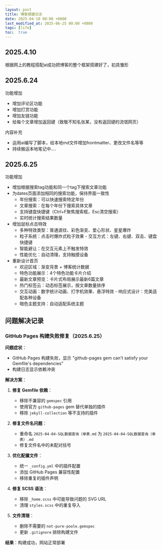 ```yaml
---
layout: post
title: 博客搭建日志
date: 2025-04-10 00:00 +0800
last_modified_at: 2025-06-25 00:00 +0800
tags: [life]
toc:  true
---
```


## 2025.4.10

根据网上的教程搭配ai成功把博客的整个框架搭建好了，初具雏形

## 2025.6.24

功能增加

- 增加评论区功能
- 增加打赏功能
- 增加友链功能
- 给每个文章增加返回键（致敬不知名张某，没有返回键的流氓网页）

内容补充

- 运用ai编写了脚本，给本地md文件增加frontmatter、更改文件名等等
- 持续搬运本地笔记中....

## 2025.6.25

功能增加

- 增加根据搜索tag功能和同一个tag下搜索文章功能
- 为dates页面添加相同的搜索功能，保持界面一致性
  - 年份搜索：可以快速搜索特定年份
  - 文章搜索：在每个年份下搜索具体文章
  - 支持键盘快捷键（Ctrl+F聚焦搜索框，Esc清空搜索）
  - 实时统计搜索结果数量
- 增加鼠标点击特效
  - 多种特效类型：普通波纹、彩色渐变、爱心形状、星星爆炸
  - 粒子系统：点击时爆炸式粒子效果  - 交互方式：左键、右键、双击、键盘快捷键
  - 智能避让：在交互元素上不触发特效
  - 性能优化：自动清理，支持触摸设备
- 重新设计首页
  - 欢迎区域：渐变背景 + 博客统计数据
  - 特色功能展示：4个特色功能卡片介绍
  - 最新文章预览：卡片式布局展示最新6篇文章
  - 热门标签云：动态标签展示，按文章数量排序
  - 交互动画：数字统计动画、打字机效果、悬浮特效  - 响应式设计：完美适配各种设备
  - 暗色主题支持：自动适配系统主题

## 问题解决记录

### GitHub Pages 构建失败修复（2025.6.25）

**问题症状**：
- GitHub Pages 构建失败，显示 "github-pages gem can't satisfy your Gemfile's dependencies"
- 构建日志显示依赖冲突

**解决方案**：
1. **修复 Gemfile 依赖**：
   - 移除不兼容的 `gemspec` 引用
   - 使用官方 `github-pages` gem 替代单独的插件
   - 移除 `jekyll-collection` 等不支持的插件

2. **修复文件名问题**：
   - 重命名 `2025-04-04-SQL数据查询（单表.md` 为 `2025-04-04-SQL数据查询（单表）.md`
   - 修复文件名中的未配对括号

3. **优化配置文件**：
   - 统一 `_config.yml` 中的插件配置
   - 添加 GitHub Pages 兼容性配置
   - 移除重复的插件声明

4. **修复 SCSS 语法**：
   - 移除 `_home.scss` 中可能导致问题的 SVG URL
   - 清理 `styles.scss` 中的重复导入

5. **文件清理**：
   - 删除不需要的 `not-pure-poole.gemspec`
   - 更新 `.gitignore` 排除构建文件

**结果**：构建成功，网站正常部署

